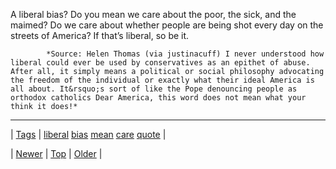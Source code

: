 <!--
title: A liberal bias? Do you mean we care about the poor, the sick, and the maimed? Do we care about whether people are being shot every day on the streets of America? If that&rsquo;s liberal, so be it.
date: 2020-06-28T15:27:00.291Z
tags: liberal, bias, mean, care, quote
-->




A liberal bias? Do you mean we care about the poor, the sick, and the maimed? Do we care about whether people are being shot every day on the streets of America? If that’s liberal, so be it.

            *Source: Helen Thomas (via justinacuff) I never understood how liberal could ever be used by conservatives as an epithet of abuse. After all, it simply means a political or social philosophy advocating the freedom of the individual or exactly what their ideal America is all about. It&rsquo;s sort of like the Pope denouncing people as orthodox catholics Dear America, this word does not mean what your think it does!*

<!--BOTTOM-POST-NAVIGATION-->
---

| [Tags](tags.md) | [liberal](tag-liberal.md) [bias](tag-bias.md) [mean](tag-mean.md) [care](tag-care.md) [quote](tag-quote.md) |

| [Newer](86327605189.md) | [Top](index.md) | [Older](86333174899.md) |